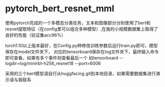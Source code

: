 # pytorch_bert_resnet_mml
使用pytorch完成的一个多模态分类任务，文本和图像部分分别使用了bert和resnet提取特征（在config里可以组合多种模型）,在我的小规模数据集上取得了良好的性能（验证集acc96%）


torch1.10以上版本最好，在Config.py种修改训练参数后运行train.py即可，模型保存在model文件夹下，
对应的tensorboard保存在log文件夹下，最终输入命令即可查看，如果有多个事件则查看最后一个
如tensorboard --logdir=log/minirbt-h256_resnet18 --port=6006

采用的三个bert模型请自行从huggfacing git到本地目录，如果需要数据集进行演示请与我联系
